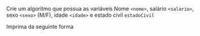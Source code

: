 Crie um algoritmo que possua as variáveis Nome `<nome>`, salário `<salario>`,
sexo `<sexo>` (M/F), idade `<idade>` e estado civil `estadoCivil`

Imprima da seguinte forma

 

